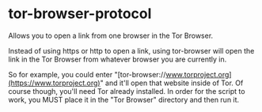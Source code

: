 # tor-browser-protocol
Allows you to open a link from one browser in the Tor Browser.

Instead of using https or http to open a link, using tor-browser will open the link in the Tor Browser from whatever browser you are currently in.

So for example, you could enter "[tor-browser://www.torproject.org](https://www.torproject.org)" and it'll open that website inside of Tor. Of course though, you'll need Tor already installed. In order for the script to work, you MUST place it in the "Tor Browser" directory and then run it.
